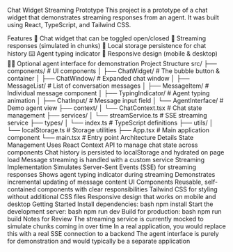 Chat Widget Streaming Prototype
This project is a prototype of a chat widget that demonstrates streaming responses from an agent. It was built using React, TypeScript, and Tailwind CSS.

Features
💬 Chat widget that can be toggled open/closed
🔄 Streaming responses (simulated in chunks)
💾 Local storage persistence for chat history
⌨️ Agent typing indicator
📱 Responsive design (mobile & desktop)
🧑‍💼 Optional agent interface for demonstration
Project Structure
src/
├── components/             # UI components
│   ├── ChatWidget/         # The bubble button & container
│   ├── ChatWindow/         # Expanded chat window
│   ├── MessageList/        # List of conversation messages
│   ├── MessageItem/        # Individual message component
│   ├── TypingIndicator/    # Agent typing animation
│   ├── ChatInput/          # Message input field
│   └── AgentInterface/     # Demo agent view
├── context/
│   └── ChatContext.tsx     # Chat state management
├── services/
│   └── streamService.ts    # SSE streaming service
├── types/
│   └── index.ts            # TypeScript definitions
├── utils/
│   └── localStorage.ts     # Storage utilities
├── App.tsx                 # Main application component
└── main.tsx                # Entry point
Architecture Details
State Management
Uses React Context API to manage chat state across components
Chat history is persisted to localStorage and hydrated on page load
Message streaming is handled with a custom service
Streaming Implementation
Simulates Server-Sent Events (SSE) for streaming responses
Shows agent typing indicator during streaming
Demonstrates incremental updating of message content
UI Components
Reusable, self-contained components with clear responsibilities
Tailwind CSS for styling without additional CSS files
Responsive design that works on mobile and desktop
Getting Started
Install dependencies:
bash
npm install
Start the development server:
bash
npm run dev
Build for production:
bash
npm run build
Notes for Review
The streaming service is currently mocked to simulate chunks coming in over time
In a real application, you would replace this with a real SSE connection to a backend
The agent interface is purely for demonstration and would typically be a separate application
